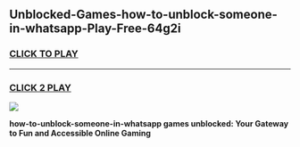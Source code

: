 
## Unblocked-Games-how-to-unblock-someone-in-whatsapp-Play-Free-64g2i
<h3>
<a href="https://premium76.site?title=how-to-unblock-someone-in-whatsapp&ref=10A">CLICK TO PLAY</a></h3>
<hr>

<h3>
<a href="https://premium76.site?title=how-to-unblock-someone-in-whatsapp&ref=10A">CLICK 2 PLAY</a>
  
</h3>

<a href="https://premium76.site?title=how-to-unblock-someone-in-whatsapp&ref=10A"><img src="https://clearcache.store/games.png"></a>


**how-to-unblock-someone-in-whatsapp games unblocked: Your Gateway to Fun and Accessible Online Gaming**
